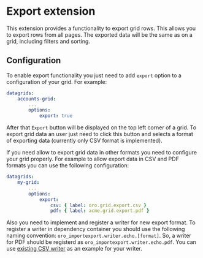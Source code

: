 Export extension
================
This extension provides a functionality to export grid rows. This allows you to export rows from all pages. The exported data will be the same as on a grid, including filters and sorting.

Configuration
-------------
To enable export functionality you just need to add `export` option to a configuration of your grid. For example:

``` yaml
datagrids:
    accounts-grid:
        ...
        options:
            export: true
```

After that `Export` button will be displayed on the top left corner of a grid. To export grid data an user just need to click this button and selects a format of exporting data (currently only CSV format is implemented).

If you need allow to export grid data in other formats you need to configure your grid properly. For example to allow export data in CSV and PDF formats you can use the following configuration:

``` yaml
datagrids:
    my-grid:
        ...
        options:
            export:
                csv: { label: oro.grid.export.csv }
                pdf: { label: acme.grid.export.pdf }
```

Also you need to implement and register a writer for new export format. To register a writer in dependency container you should use the following naming convention: `oro_importexport.writer.echo.[format]`. So, a writer for PDF should be registerd as `oro_importexport.writer.echo.pdf`.
You can use [existing CSV writer](../../../../../ImportExportBundle/Writer/CsvEchoWriter.php) as an example for your writer.
